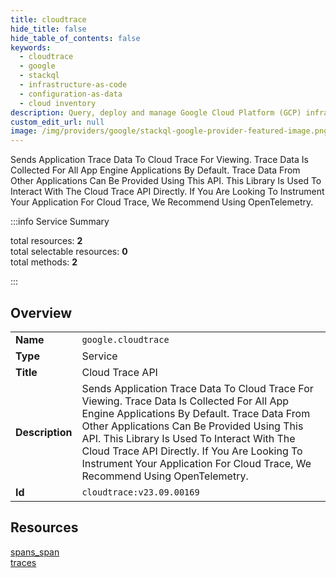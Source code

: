 ```yaml
---
title: cloudtrace
hide_title: false
hide_table_of_contents: false
keywords:
  - cloudtrace
  - google
  - stackql
  - infrastructure-as-code
  - configuration-as-data
  - cloud inventory
description: Query, deploy and manage Google Cloud Platform (GCP) infrastructure and resources using SQL
custom_edit_url: null
image: /img/providers/google/stackql-google-provider-featured-image.png
---
```


Sends Application Trace Data To Cloud Trace For Viewing. Trace Data Is Collected For All App Engine Applications By Default. Trace Data From Other Applications Can Be Provided Using This API. This Library Is Used To Interact With The Cloud Trace API Directly. If You Are Looking To Instrument Your Application For Cloud Trace, We Recommend Using OpenTelemetry.   
    
:::info Service Summary

<div class="row">
<div class="providerDocColumn">
<span>total resources:&nbsp;<b>2</b></span><br />
<span>total selectable resources:&nbsp;<b>0</b></span><br />
<span>total methods:&nbsp;<b>2</b></span><br />
</div>
</div>

:::

## Overview
<table><tbody>
<tr><td><b>Name</b></td><td><code>google.cloudtrace</code></td></tr>
<tr><td><b>Type</b></td><td>Service</td></tr>
<tr><td><b>Title</b></td><td>Cloud Trace API</td></tr>
<tr><td><b>Description</b></td><td>Sends Application Trace Data To Cloud Trace For Viewing. Trace Data Is Collected For All App Engine Applications By Default. Trace Data From Other Applications Can Be Provided Using This API. This Library Is Used To Interact With The Cloud Trace API Directly. If You Are Looking To Instrument Your Application For Cloud Trace, We Recommend Using OpenTelemetry. </td></tr>
<tr><td><b>Id</b></td><td><code>cloudtrace:v23.09.00169</code></td></tr>
</tbody></table>

## Resources
<div class="row">
<div class="providerDocColumn">
<a href="/providers/google/cloudtrace/spans_span/">spans_span</a><br />
</div>
<div class="providerDocColumn">
<a href="/providers/google/cloudtrace/traces/">traces</a><br />
</div>
</div>
